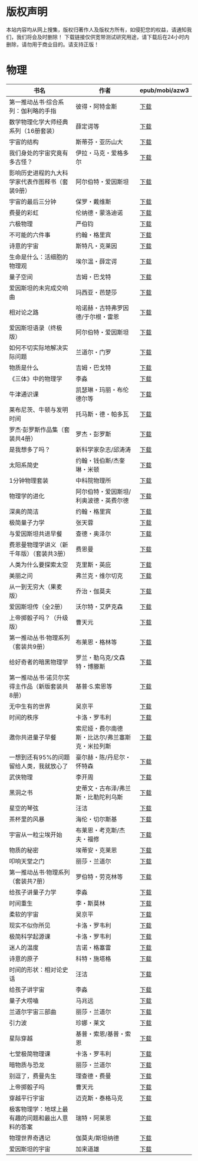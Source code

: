 # 版权声明

本站内容均从网上搜集，版权归著作人及版权方所有，如侵犯您的权益，请通知我们，我们将会及时删除！ 下载链接仅供宽带测试研究用途，请下载后在24小时内删除，请勿用于商业目的。请支持正版！

# 物理

| 书名 | 作者 | epub/mobi/azw3 |
| --- | --- | --- |
| 第一推动丛书·综合系列：伽利略的手指 | 彼得・阿特金斯 | [下载](https://url89.ctfile.com/f/31084289-1375497712-1e71d5?p=8866) |
| 数学物理化学大师经典系列（16册套装） | 薛定谔等 | [下载](https://url89.ctfile.com/f/31084289-1375505011-15ac5f?p=8866) |
| 宇宙的结构 | 斯蒂芬・亚历山大 | [下载](https://url89.ctfile.com/f/31084289-1375508842-8a6735?p=8866) |
| 我们身处的宇宙究竟有多古怪？ | 伊拉・马克・爱格多尔 | [下载](https://url89.ctfile.com/f/31084289-1375509910-16db48?p=8866) |
| 影响历史进程的九大科学家代表作图释书（套装9册） | 阿尔伯特・爱因斯坦 | [下载](https://url89.ctfile.com/f/31084289-1375510252-9e4341?p=8866) |
| 宇宙的最后三分钟 | 保罗・戴维斯 | [下载](https://url89.ctfile.com/f/31084289-1375510018-4e0ca1?p=8866) |
| 费曼的彩虹 | 伦纳德・蒙洛迪诺 | [下载](https://url89.ctfile.com/f/31084289-1375511389-9a7177?p=8866) |
| 六极物理 | 严伯钧 | [下载](https://url89.ctfile.com/f/31084289-1375511584-57f21d?p=8866) |
| 不可能的六件事 | 约翰・格里宾 | [下载](https://url89.ctfile.com/f/31084289-1375512064-c9fcdc?p=8866) |
| 诗意的宇宙 | 斯特凡・克莱因 | [下载](https://url89.ctfile.com/f/31084289-1375513624-bf8549?p=8866) |
| 生命是什么：活细胞的物理观 | 埃尔温・薛定谔 | [下载](https://url89.ctfile.com/f/31084289-1357003762-6a6963?p=8866) |
| 量子空间 | 吉姆・巴戈特 | [下载](https://url89.ctfile.com/f/31084289-1357001617-cba308?p=8866) |
| 爱因斯坦的未完成交响曲 | 玛西亚・芭楚莎 | [下载](https://url89.ctfile.com/f/31084289-1357000840-0ee42a?p=8866) |
| 相对论之路 | 哈诺赫・古特弗罗因德/于尔根・雷恩 | [下载](https://url89.ctfile.com/f/31084289-1357000813-842202?p=8866) |
| 爱因斯坦语录（终极版） | 阿尔伯特・爱因斯坦 | [下载](https://url89.ctfile.com/f/31084289-1357000372-db0ba3?p=8866) |
| 如何不切实际地解决实际问题 | 兰道尔・门罗 | [下载](https://url89.ctfile.com/f/31084289-1356996721-c3a523?p=8866) |
| 物质是什么 | 吉姆・巴戈特 | [下载](https://url89.ctfile.com/f/31084289-1356995395-ff06d5?p=8866) |
| 《三体》中的物理学 | 李淼 | [下载](https://url89.ctfile.com/f/31084289-1356994771-0f42c1?p=8866) |
| 牛津通识课 | 凯瑟琳・玛丽・布伦德尔等 | [下载](https://url89.ctfile.com/f/31084289-1356991699-95a1ef?p=8866) |
| 莱布尼茨、牛顿与发明时间 | 托马斯・德・帕多瓦 | [下载](https://url89.ctfile.com/f/31084289-1356989194-1c9a15?p=8866) |
| 罗杰·彭罗斯作品集（套装共4册） | 罗杰・彭罗斯 | [下载](https://url89.ctfile.com/f/31084289-1356988642-62c533?p=8866) |
| 是我想多了吗？ | 新科学家杂志/邱涛涛 | [下载](https://url89.ctfile.com/f/31084289-1356985945-b0a7c6?p=8866) |
| 太阳系简史 | 约翰・钱伯斯/杰奎琳・米顿 | [下载](https://url89.ctfile.com/f/31084289-1356985441-0ba225?p=8866) |
| 1分钟物理套装 | 中科院物理所 | [下载](https://url89.ctfile.com/f/31084289-1356985375-1c626d?p=8866) |
| 物理学的进化 | 阿尔伯特・爱因斯坦/利奥波德・英费尔德 | [下载](https://url89.ctfile.com/f/31084289-1357054312-e9dd25?p=8866) |
| 深奥的简洁 | 约翰・格里宾 | [下载](https://url89.ctfile.com/f/31084289-1357052617-a8d943?p=8866) |
| 极简量子力学 | 张天蓉 | [下载](https://url89.ctfile.com/f/31084289-1357050145-239ab3?p=8866) |
| 与爱因斯坦共进早餐 | 查德・奥泽尔 | [下载](https://url89.ctfile.com/f/31084289-1357049521-754f57?p=8866) |
| 费恩曼物理学讲义（新千年版）（套装共3册） | 费恩曼 | [下载](https://url89.ctfile.com/f/31084289-1357048867-70de47?p=8866) |
| 人类为什么要探索太空 | 克里斯・英庇 | [下载](https://url89.ctfile.com/f/31084289-1357048507-649167?p=8866) |
| 美丽之问 | 弗兰克・维尔切克 | [下载](https://url89.ctfile.com/f/31084289-1357045297-681e1e?p=8866) |
| 从一到无穷大（果麦版） | 乔治・伽莫夫 | [下载](https://url89.ctfile.com/f/31084289-1357044649-c5c098?p=8866) |
| 爱因斯坦传（全2册） | 沃尔特・艾萨克森 | [下载](https://url89.ctfile.com/f/31084289-1357044112-3e0a4d?p=8866) |
| 上帝掷骰子吗？（升级版） | 曹天元 | [下载](https://url89.ctfile.com/f/31084289-1357039567-9b107f?p=8866) |
| 第一推动丛书·物理系列（套装共9册） | 布莱恩・格林等 | [下载](https://url89.ctfile.com/f/31084289-1357036777-10f011?p=8866) |
| 给好奇者的暗黑物理学 | 罗兰・勒乌克/文森特・博滕斯 | [下载](https://url89.ctfile.com/f/31084289-1357036114-dbe6f4?p=8866) |
| 第一推动丛书·诺贝尔奖得主作品（新版套装共8册） | 基普·S.索恩等 | [下载](https://url89.ctfile.com/f/31084289-1357036132-d2b94c?p=8866) |
| 无中生有的世界 | 吴京平 | [下载](https://url89.ctfile.com/f/31084289-1357034827-650bc5?p=8866) |
| 时间的秩序 | 卡洛・罗韦利 | [下载](https://url89.ctfile.com/f/31084289-1357033597-4ea8a1?p=8866) |
| 邀你共进量子早餐 | 索尼娅・费尔南德斯・比达尔/弗兰塞斯克・米拉列斯 | [下载](https://url89.ctfile.com/f/31084289-1357033021-6aeca5?p=8866) |
| 一想到还有95%的问题留给人类，我就放心了 | 豪尔赫・陈/丹尼尔・怀特森 | [下载](https://url89.ctfile.com/f/31084289-1357032136-e4603d?p=8866) |
| 武侠物理 | 李开周 | [下载](https://url89.ctfile.com/f/31084289-1357031503-32fac0?p=8866) |
| 黑洞之书 | 史蒂文・古布泽/弗兰斯・比勒陀利乌斯 | [下载](https://url89.ctfile.com/f/31084289-1357028161-9b121c?p=8866) |
| 星空的琴弦 | 汪洁 | [下载](https://url89.ctfile.com/f/31084289-1357024810-75064e?p=8866) |
| 茶杯里的风暴 | 海伦・切尔斯基 | [下载](https://url89.ctfile.com/f/31084289-1357024633-64bd09?p=8866) |
| 宇宙从一粒尘埃开始 | 布莱恩・考克斯/杰夫・福修 | [下载](https://url89.ctfile.com/f/31084289-1357024087-fa17ce?p=8866) |
| 物质的秘密 | 埃蒂安・克莱恩 | [下载](https://url89.ctfile.com/f/31084289-1357024021-4d42a1?p=8866) |
| 叩响天堂之门 | 丽莎・兰道尔 | [下载](https://url89.ctfile.com/f/31084289-1357022833-998e72?p=8866) |
| 第一推动丛书·物理系列（套装共7册） | 罗伯特・劳克林等 | [下载](https://url89.ctfile.com/f/31084289-1357022836-5a2cdc?p=8866) |
| 给孩子讲量子力学 | 李淼 | [下载](https://url89.ctfile.com/f/31084289-1357022557-47995a?p=8866) |
| 时间重生 | 李・斯莫林 | [下载](https://url89.ctfile.com/f/31084289-1357021870-fe988b?p=8866) |
| 柔软的宇宙 | 吴京平 | [下载](https://url89.ctfile.com/f/31084289-1357021720-b19c90?p=8866) |
| 现实不似你所见 | 卡洛・罗韦利 | [下载](https://url89.ctfile.com/f/31084289-1357021264-7e2649?p=8866) |
| 极简科学起源课 | 卡洛・罗韦利 | [下载](https://url89.ctfile.com/f/31084289-1357020931-9c734c?p=8866) |
| 迷人的温度 | 吉诺・格塞雷 | [下载](https://url89.ctfile.com/f/31084289-1357019803-f6c866?p=8866) |
| 诗意的原子 | 科特・施塔格 | [下载](https://url89.ctfile.com/f/31084289-1357017949-15be38?p=8866) |
| 时间的形状：相对论史话 | 汪洁 | [下载](https://url89.ctfile.com/f/31084289-1357017400-018ecf?p=8866) |
| 给孩子讲宇宙 | 李淼 | [下载](https://url89.ctfile.com/f/31084289-1357016302-ce02e5?p=8866) |
| 量子大唠嗑 | 马兆远  | [下载](https://url89.ctfile.com/f/31084289-1357016011-0b3bbf?p=8866) |
| 兰道尔宇宙三部曲 | 丽莎・兰道尔 | [下载](https://url89.ctfile.com/f/31084289-1357015930-649116?p=8866) |
| 引力波 | 珍娜・莱文 | [下载](https://url89.ctfile.com/f/31084289-1357014196-53b378?p=8866) |
| 星际穿越 | 基普・索恩/基普・索恩  | [下载](https://url89.ctfile.com/f/31084289-1357014238-883094?p=8866) |
| 七堂极简物理课 | 卡洛・罗韦利 | [下载](https://url89.ctfile.com/f/31084289-1357013917-9f1be2?p=8866) |
| 暗物质与恐龙 | 丽莎・兰道尔 | [下载](https://url89.ctfile.com/f/31084289-1357013755-200050?p=8866) |
| 别逗了，费曼先生 | 理查德・费曼 | [下载](https://url89.ctfile.com/f/31084289-1357013659-26c5c9?p=8866) |
| 上帝掷骰子吗 | 曹天元  | [下载](https://url89.ctfile.com/f/31084289-1357010815-159c8d?p=8866) |
| 穿越平行宇宙 | 迈克斯・泰格马克 | [下载](https://url89.ctfile.com/f/31084289-1357010545-fd0f1d?p=8866) |
| 极客物理学：地球上最有趣的问题和最出人意料的答案 | 瑞特・阿莱恩 | [下载](https://url89.ctfile.com/f/31084289-1357007476-1e5ad6?p=8866) |
| 物理世界奇遇记 | 伽莫夫/斯坦纳德  | [下载](https://url89.ctfile.com/f/31084289-1357006996-2aa1b9?p=8866) |
| 爱因斯坦的宇宙 | 加来道雄 | [下载](https://url89.ctfile.com/f/31084289-1357005760-1c0736?p=8866) |
